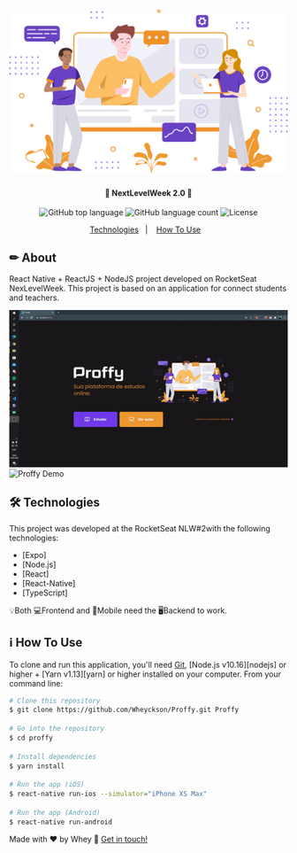 <h1 align="center">
    <img alt="NextLevelWeek" title="#NextLevelWeek2" src="./assets/landing.svg" />
</h1>

<h4 align="center"> 
	🚀 NextLevelWeek 2.0 🚀 
</h4>

<p align="center">
	
  <img alt="GitHub top language" src="https://img.shields.io/github/languages/top/Wheyckson/prof.svg">

  <img alt="GitHub language count" src="https://img.shields.io/github/languages/count/Wheyckson/prof.svg">  

  <img alt="License" src="https://img.shields.io/badge/license-MIT-brightgreen">
   
</p>

<p align="center">
  <a href="#rocket-technologies">Technologies</a>&nbsp;&nbsp;&nbsp;|&nbsp;&nbsp;&nbsp;
  <a href="#information_source-how-to-use">How To Use</a>&nbsp;&nbsp;&nbsp;
</p>

## ✏ About
React Native + ReactJS + NodeJS project developed on RocketSeat NexLevelWeek. This project is based on an application for connect students and teachers.

<img src="./assets/web.gif" alt="Proffy Demo" width="600"/> <img src="./assets/mobile.gif" alt="Proffy Demo" height="320"/>

## 🛠 Technologies
This project was developed at the RocketSeat NLW#2with the following technologies:

- [Expo]
- [Node.js]
- [React]
- [React-Native]
- [TypeScript]

💡Both 💻Frontend and 📱Mobile need the 🖥Backend to work.

## :information_source: How To Use

To clone and run this application, you'll need [Git](https://git-scm.com), [Node.js v10.16][nodejs] or higher + [Yarn v1.13][yarn] or higher installed on your computer. From your command line:

```bash
# Clone this repository
$ git clone https://github.com/Wheyckson/Proffy.git Proffy

# Go into the repository
$ cd proffy

# Install dependencies
$ yarn install

# Run the app (iOS)
$ react-native run-ios --simulator="iPhone XS Max"

# Run the app (Android)
$ react-native run-android
```

Made with ♥ by Whey :wave: [Get in touch!](https://www.linkedin.com/in/wheyckson-lopes/)

